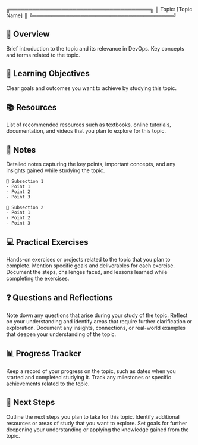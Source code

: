 ╔══════════════════════════════════════╗
║             Topic: [Topic Name]      ║
╚══════════════════════════════════════╝

🚀 Overview
-----------------
Brief introduction to the topic and its relevance in DevOps.
Key concepts and terms related to the topic.

🎯 Learning Objectives
-----------------
Clear goals and outcomes you want to achieve by studying this topic.

📚 Resources
-----------------
List of recommended resources such as textbooks, online tutorials, documentation, and videos that you plan to explore for this topic.

📝 Notes
-----------------
Detailed notes capturing the key points, important concepts, and any insights gained while studying the topic.

    📌 Subsection 1
    - Point 1
    - Point 2
    - Point 3

    📌 Subsection 2
    - Point 1
    - Point 2
    - Point 3

💻 Practical Exercises
-----------------
Hands-on exercises or projects related to the topic that you plan to complete.
Mention specific goals and deliverables for each exercise.
Document the steps, challenges faced, and lessons learned while completing the exercises.

❓ Questions and Reflections
-----------------
Note down any questions that arise during your study of the topic.
Reflect on your understanding and identify areas that require further clarification or exploration.
Document any insights, connections, or real-world examples that deepen your understanding of the topic.

📊 Progress Tracker
-----------------
Keep a record of your progress on the topic, such as dates when you started and completed studying it.
Track any milestones or specific achievements related to the topic.

🌟 Next Steps
-----------------
Outline the next steps you plan to take for this topic.
Identify additional resources or areas of study that you want to explore.
Set goals for further deepening your understanding or applying the knowledge gained from the topic.

